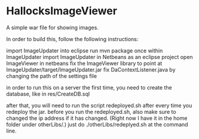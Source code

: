 # HallocksImageViewer
A simple war file for showing images.



In order to build this, follow the following instructions:

import ImageUpdater into eclipse
run mvn package once within ImageUpdater
import ImageUpdater in Netbeans as an eclipse project
open ImageViewer in netbeans
fix the ImageViewer library to point at ImageUpdater/target/ImageUpdater.jar
fix DaContextListener.java by changing the path of the settings file

in order to run this on a server the first time, you need to create the database, like in res/CreateDB.sql


after that, you will need to run the script redeployed.sh after every time you redeploy the jar.
before you run the redeployed.sh, also make sure to changed the ip address if it has changed.
(Right now I have it in the home folder under otherLibs/.)
just do ./otherLibs/redeplyed.sh at the command line.
